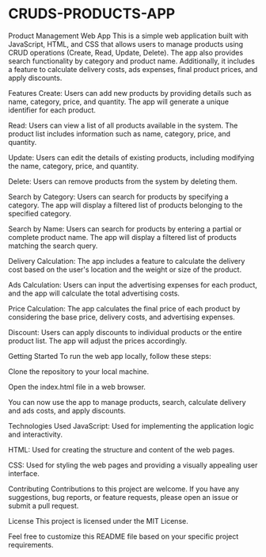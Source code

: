# CRUDS-PRODUCTS-APP
Product Management Web App
This is a simple web application built with JavaScript, HTML, and CSS that allows users to manage products using CRUD operations (Create, Read, Update, Delete). The app also provides search functionality by category and product name. Additionally, it includes a feature to calculate delivery costs, ads expenses, final product prices, and apply discounts.

Features
Create: Users can add new products by providing details such as name, category, price, and quantity. The app will generate a unique identifier for each product.

Read: Users can view a list of all products available in the system. The product list includes information such as name, category, price, and quantity.

Update: Users can edit the details of existing products, including modifying the name, category, price, and quantity.

Delete: Users can remove products from the system by deleting them.

Search by Category: Users can search for products by specifying a category. The app will display a filtered list of products belonging to the specified category.

Search by Name: Users can search for products by entering a partial or complete product name. The app will display a filtered list of products matching the search query.

Delivery Calculation: The app includes a feature to calculate the delivery cost based on the user's location and the weight or size of the product.

Ads Calculation: Users can input the advertising expenses for each product, and the app will calculate the total advertising costs.

Price Calculation: The app calculates the final price of each product by considering the base price, delivery costs, and advertising expenses.

Discount: Users can apply discounts to individual products or the entire product list. The app will adjust the prices accordingly.

Getting Started
To run the web app locally, follow these steps:

Clone the repository to your local machine.

Open the index.html file in a web browser.

You can now use the app to manage products, search, calculate delivery and ads costs, and apply discounts.

Technologies Used
JavaScript: Used for implementing the application logic and interactivity.

HTML: Used for creating the structure and content of the web pages.

CSS: Used for styling the web pages and providing a visually appealing user interface.

Contributing
Contributions to this project are welcome. If you have any suggestions, bug reports, or feature requests, please open an issue or submit a pull request.

License
This project is licensed under the MIT License.

Feel free to customize this README file based on your specific project requirements.
